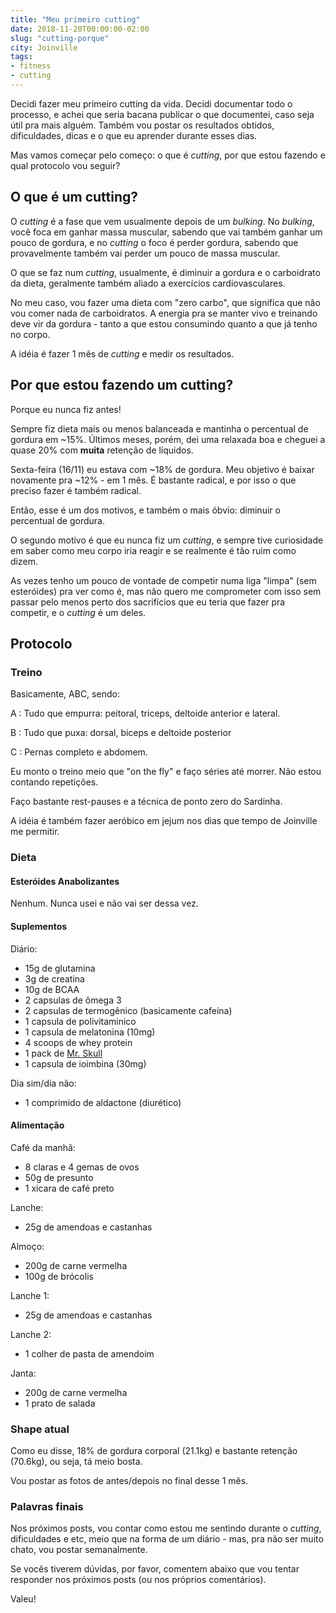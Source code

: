 ```yaml
---
title: "Meu primeiro cutting"
date: 2018-11-20T00:00:00-02:00
slug: "cutting-porque"
city: Joinville
tags:
- fitness
- cutting
---
```


Decidi fazer meu primeiro cutting da vida. Decidi documentar todo o processo,
e achei que seria bacana publicar o que documentei, caso seja útil pra mais
alguém. Também vou postar os resultados obtidos, dificuldades, dicas e o que
eu aprender durante esses dias.

<!--more-->

Mas vamos começar pelo começo: o que é _cutting_, por que estou fazendo e qual
protocolo vou seguir?

## O que é um cutting?

O _cutting_ é a fase que vem usualmente depois de um _bulking_. No _bulking_,
você foca em ganhar massa muscular, sabendo que vai também ganhar um pouco de
gordura, e no _cutting_ o foco é perder gordura, sabendo que provavelmente
também vai perder um pouco de massa muscular.

O que se faz num _cutting_, usualmente, é diminuir a gordura e o carboidrato
da dieta, geralmente também aliado a exercícios cardiovasculares.

No meu caso, vou fazer uma dieta com "zero carbo", que significa que não vou
comer nada de carboidratos. A energia pra se manter vivo e treinando
deve vir da gordura - tanto a que estou consumindo quanto a que já tenho
no corpo.

A idéia é fazer 1 mês de _cutting_ e medir os resultados.

## Por que estou fazendo um cutting?

Porque eu nunca fiz antes!

Sempre fiz dieta mais ou menos balanceada e mantinha o percentual de
gordura em ~15%. Últimos meses, porém, dei uma relaxada boa e cheguei a quase
20% com **muita** retenção de líquidos.

Sexta-feira (16/11) eu estava com ~18% de gordura.
Meu objetivo é baixar novamente pra ~12% - em 1 mês.
É bastante radical, e por isso o que preciso fazer é também radical.

Então, esse é um dos motivos, e também o mais óbvio: diminuir o percentual de
gordura.

O segundo motivo é que eu nunca fiz um _cutting_, e sempre tive curiosidade
em saber como meu corpo iria reagir e se realmente é tão ruim como dizem.

As vezes tenho um pouco de vontade de competir numa liga "limpa"
(sem esteróides) pra ver como é, mas não quero me comprometer com isso
sem passar pelo menos perto dos sacrifícios que eu teria que fazer pra
competir, e o _cutting_ é um deles.

## Protocolo

### Treino

Basicamente, ABC, sendo:

A
: Tudo que empurra: peitoral, triceps, deltoide anterior e lateral.

B
: Tudo que puxa: dorsal, biceps e deltoide posterior

C
: Pernas completo e abdomem.

Eu monto o treino meio que "on the fly" e faço séries até morrer. Não estou
contando repetições.

Faço bastante rest-pauses e a técnica de ponto zero do Sardinha.

A idéia é também fazer aeróbico em jejum nos dias que tempo de Joinville
me permitir.

### Dieta

#### Esteróides Anabolizantes

Nenhum. Nunca usei e não vai ser dessa vez.

#### Suplementos

Diário:

- 15g de glutamina
- 3g de creatina
- 10g de BCAA
- 2 capsulas de ômega 3
- 2 capsulas de termogênico (basicamente cafeína)
- 1 capsula de polivitaminico
- 1 capsula de melatonina (10mg)
- 4 scoops de whey protein
- 1 pack de [Mr. Skull](http://blackskullofficial.com/mr-skull-44-multi-packs/)
- 1 capsula de ioimbina (30mg)

Dia sim/dia não:

- 1 comprimido de aldactone (diurético)

#### Alimentação

Café da manhã:

- 8 claras e 4 gemas de ovos
- 50g de presunto
- 1 xicara de café preto

Lanche:

- 25g de amendoas e castanhas

Almoço:

- 200g de carne vermelha
- 100g de brócolis

Lanche 1:

- 25g de amendoas e castanhas

Lanche 2:

- 1 colher de pasta de amendoim

Janta:

- 200g de carne vermelha
- 1 prato de salada

### Shape atual

Como eu disse, 18% de gordura corporal (21.1kg) e bastante retenção (70.6kg),
ou seja, tá meio bosta.

Vou postar as fotos de antes/depois no final desse 1 mês.

### Palavras finais

Nos próximos posts, vou contar como estou me sentindo durante o _cutting_,
dificuldades e etc, meio que na forma de um diário - mas, pra não ser muito
chato, vou postar semanalmente.

Se vocês tiverem dúvidas, por favor, comentem abaixo que vou tentar responder
nos próximos posts (ou nos próprios comentários).

Valeu!
